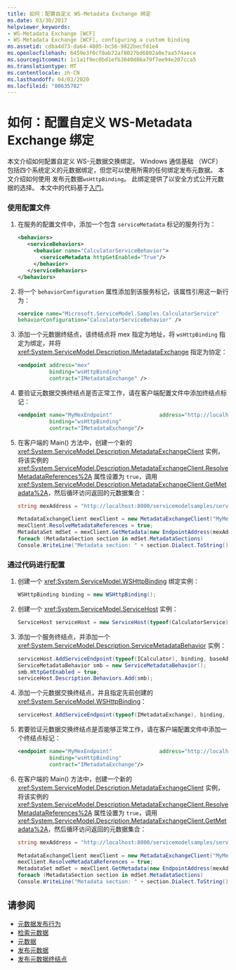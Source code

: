 ```yaml
---
title: 如何：配置自定义 WS-Metadata Exchange 绑定
ms.date: 03/30/2017
helpviewer_keywords:
- WS-Metadata Exchange [WCF]
- WS-Metadata Exchange [WCF], configuring a custom binding
ms.assetid: cdba4d73-da64-4805-bc56-9822becfd1e4
ms.openlocfilehash: 6459e3f0cf0ab72af8027bd6802a0e7aa574aece
ms.sourcegitcommit: 1c1a1f9ec0bd1efb3040d86a79f7ee94e207cca5
ms.translationtype: MT
ms.contentlocale: zh-CN
ms.lasthandoff: 04/03/2020
ms.locfileid: "80635782"
---
```

# <a name="how-to-configure-a-custom-ws-metadata-exchange-binding"></a>如何：配置自定义 WS-Metadata Exchange 绑定

本文介绍如何配置自定义 WS-元数据交换绑定。 Windows 通信基础 （WCF） 包括四个系统定义的元数据绑定，但您可以使用所需的任何绑定发布元数据。 本文介绍如何使用 发布元数据`wsHttpBinding`。 此绑定提供了以安全方式公开元数据的选择。 本文中的代码基于[入门](../samples/getting-started-sample.md)。  
  
### <a name="using-a-configuration-file"></a>使用配置文件  
  
1. 在服务的配置文件中，添加一个包含 `serviceMetadata` 标记的服务行为：  
  
    ```xml  
    <behaviors>  
       <serviceBehaviors>  
         <behavior name="CalculatorServiceBehavior">  
           <serviceMetadata httpGetEnabled="True"/>  
         </behavior>  
       </serviceBehaviors>  
    </behaviors>  
    ```  
  
2. 将一个 `behaviorConfiguration` 属性添加到该服务标记，该属性引用这一新行为：  
  
    ```xml  
    <service name="Microsoft.ServiceModel.Samples.CalculatorService"  
    behaviorConfiguration="CalculatorServiceBehavior" />
    ```  
  
3. 添加一个元数据终结点，该终结点将 mex 指定为地址，将 `wsHttpBinding` 指定为绑定，并将 <xref:System.ServiceModel.Description.IMetadataExchange> 指定为协定：  
  
    ```xml  
    <endpoint address="mex"  
              binding="wsHttpBinding"  
              contract="IMetadataExchange" />  
    ```  
  
4. 要验证元数据交换终结点是否正常工作，请在客户端配置文件中添加终结点标记：  
  
    ```xml  
    <endpoint name="MyMexEndpoint"               address="http://localhost:8000/servicemodelsamples/service/mex"  
              binding="wsHttpBinding"  
              contract="IMetadataExchange"/>  
    ```  
  
5. 在客户端的 Main() 方法中，创建一个新的 <xref:System.ServiceModel.Description.MetadataExchangeClient> 实例，将该实例的 <xref:System.ServiceModel.Description.MetadataExchangeClient.ResolveMetadataReferences%2A> 属性设置为 `true`，调用 <xref:System.ServiceModel.Description.MetadataExchangeClient.GetMetadata%2A>，然后循环访问返回的元数据集合：  
  
    ```csharp
    string mexAddress = "http://localhost:8000/servicemodelsamples/service/mex";  
  
    MetadataExchangeClient mexClient = new MetadataExchangeClient("MyMexEndpoint");  
    mexClient.ResolveMetadataReferences = true;  
    MetadataSet mdSet = mexClient.GetMetadata(new EndpointAddress(mexAddress));  
    foreach (MetadataSection section in mdSet.MetadataSections)  
    Console.WriteLine("Metadata section: " + section.Dialect.ToString());  
    ```  
  
### <a name="configuring-by-code"></a>通过代码进行配置  
  
1. 创建一个 <xref:System.ServiceModel.WSHttpBinding> 绑定实例：  
  
    ```csharp  
    WSHttpBinding binding = new WSHttpBinding();  
    ```  
  
2. 创建一个 <xref:System.ServiceModel.ServiceHost> 实例：  
  
    ```csharp  
    ServiceHost serviceHost = new ServiceHost(typeof(CalculatorService), baseAddress);  
    ```  
  
3. 添加一个服务终结点，并添加一个 <xref:System.ServiceModel.Description.ServiceMetadataBehavior> 实例：  
  
    ```csharp  
    serviceHost.AddServiceEndpoint(typeof(ICalculator), binding, baseAddress);  
    ServiceMetadataBehavior smb = new ServiceMetadataBehavior();  
    smb.HttpGetEnabled = true;  
    serviceHost.Description.Behaviors.Add(smb);  
    ```  
  
4. 添加一个元数据交换终结点，并且指定先前创建的 <xref:System.ServiceModel.WSHttpBinding>：  
  
    ```csharp  
    serviceHost.AddServiceEndpoint(typeof(IMetadataExchange), binding, mexAddress);  
    ```  
  
5. 若要验证元数据交换终结点是否能够正常工作，请在客户端配置文件中添加一个终结点标记：  
  
    ```xml  
    <endpoint name="MyMexEndpoint"               address="http://localhost:8000/servicemodelsamples/service/mex"  
              binding="wsHttpBinding"  
              contract="IMetadataExchange"/>  
    ```  
  
6. 在客户端的 Main() 方法中，创建一个新的 <xref:System.ServiceModel.Description.MetadataExchangeClient> 实例，将该实例的 <xref:System.ServiceModel.Description.MetadataExchangeClient.ResolveMetadataReferences%2A> 属性设置为 `true`，调用 <xref:System.ServiceModel.Description.MetadataExchangeClient.GetMetadata%2A>，然后循环访问返回的元数据集合：  
  
    ```csharp  
    string mexAddress = "http://localhost:8000/servicemodelsamples/service/mex";  
  
    MetadataExchangeClient mexClient = new MetadataExchangeClient("MyMexEndpoint");  
    mexClient.ResolveMetadataReferences = true;  
    MetadataSet mdSet = mexClient.GetMetadata(new EndpointAddress(mexAddress));  
    foreach (MetadataSection section in mdSet.MetadataSections)  
    Console.WriteLine("Metadata section: " + section.Dialect.ToString());  
    ```  
  
## <a name="see-also"></a>请参阅

- [元数据发布行为](../samples/metadata-publishing-behavior.md)
- [检索元数据](../samples/retrieve-metadata.md)
- [元数据](../feature-details/metadata.md)
- [发布元数据](../feature-details/publishing-metadata.md)
- [发布元数据终结点](../publishing-metadata-endpoints.md)
